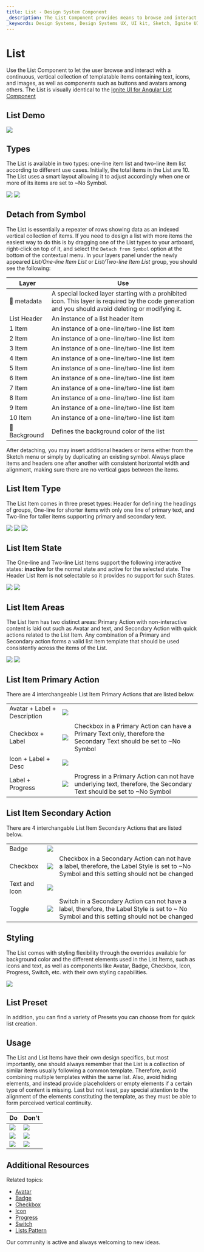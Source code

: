 ```yaml
---
title: List - Design System Component
_description: The List Component provides means to browse and interact with a vertical collection of rows of data.
_keywords: Design Systems, Design Systems UX, UI kit, Sketch, Ignite UI for Angular, Sketch to Angular, Sketch to Angular, Angular, Angular Design System, Export code from Sketch, Design Kits for Angular, Sketch HTML, Sketch to HTML, Sketch UI kits
---
```


# List

Use the List Component to let the user browse and interact with a continuous, vertical collection of templatable items containing text, icons, and images, as well as components such as buttons and avatars among others. The List is visually identical to the [Ignite UI for Angular List Component](https://www.infragistics.com/products/ignite-ui-angular/angular/components/list.html)

## List Demo

<img class="responsive-img" src="../images/list_demo.png" srcset="../images/list_demo@2x.png 2x" />

## Types

The List is available in two types: one-line item list and two-line item list according to different use cases. Initially, the total items in the List are 10. The List uses a smart layout allowing it to adjust accordingly when one or more of its items are set to ~No Symbol.

<img class="responsive-img" src="../images/list_one-line_item.png" srcset="../images/list_one-line_item@2x.png 2x" />
<img class="responsive-img" src="../images/list_two-line_item.png" srcset="../images/list_two-line_item@2x.png 2x" />

## Detach from Symbol

The List is essentially a repeater of rows showing data as an indexed vertical collection of items. If you need to design a list with more items the easiest way to do this is by dragging one of the List types to your artboard, right-click on top of it, and select the `Detach from Symbol` option at the bottom of the contextual menu. In your layers panel under the newly appeared _List/One-line Item List_ or _List/Two-line Item List_ group, you should see the following:

| Layer         | Use                                                                                                                                                  |
| ------------- | ---------------------------------------------------------------------------------------------------------------------------------------------------- |
| 🚫 metadata   | A special locked layer starting with a prohibited icon. This layer is required by the code generation and you should avoid deleting or modifying it. |
| List Header   | An instance of a list header item                                                                                                                    |
| 1 Item        | An instance of a one-line/two-line list item                                                                                                                  |
| 2 Item        | An instance of a one-line/two-line list item                                                                                                                  |
| 3 Item        | An instance of a one-line/two-line list item                                                                                                                  |
| 4 Item        | An instance of a one-line/two-line list item                                                                                                                  |
| 5 Item        | An instance of a one-line/two-line list item                                                                                                                  |
| 6 Item        | An instance of a one-line/two-line list item                                                                                                                  |
| 7 Item        | An instance of a one-line/two-line list item                                                                                                                  |
| 8 Item        | An instance of a one-line/two-line list item                                                                                                                  |
| 9 Item        | An instance of a one-line/two-line list item                                                                                                                  |
| 10 Item        | An instance of a one-line/two-line list item                                                                                                                  |
| 🌈 Background | Defines the background color of the list                                                                                                             |

After detaching, you may insert additional headers or items either from the Sketch menu or simply by duplicating an existing symbol. Always place items and headers one after another with consistent horizontal width and alignment, making sure there are no vertical gaps between the items.

## List Item Type

The List Item comes in three preset types: Header for defining the headings of groups, One-line for shorter items with only one line of primary text, and Two-line for taller items supporting primary and secondary text.

<img class="responsive-img" src="../images/list_item_header.png" srcset="../images/list_item_header@2x.png 2x" />
<img class="responsive-img" src="../images/list_item_one-line.png" srcset="../images/list_item_one-line@2x.png 2x" />
<img class="responsive-img" src="../images/list_item_two-line.png" srcset="../images/list_item_two-line@2x.png 2x" />

## List Item State

The One-line and Two-line List Items support the following interactive states: **inactive** for the normal state and active for the selected state. The Header List Item is not selectable so it provides no support for such States.

<img class="responsive-img" src="../images/list_item_inactive.png" srcset="../images/list_item_inactive@2x.png 2x" />
<img class="responsive-img" src="../images/list_item_active.png" srcset="../images/list_item_active@2x.png 2x" />

## List Item Areas

The List Item has two distinct areas: Primary Action with non-interactive content is laid out such as Avatar and text, and Secondary Action with quick actions related to the List Item. Any combination of a Primary and Secondary action forms a valid list item template that should be used consistently across the items of the List.

<img class="responsive-img" src="../images/list_item_primary.png" srcset="../images/list_item_primary@2x.png 2x" />
<img class="responsive-img" src="../images/list_item_secondary.png" srcset="../images/list_item_secondary@2x.png 2x" />

## List Item Primary Action

There are 4 interchangeable List Item Primary Actions that are listed below.

|                              |                                                                                                  |                                                                                                                                            |
| ---------------------------- | ------------------------------------------------------------------------------------------------ | ------------------------------------------------------------------------------------------------------------------------------------------ |
| Avatar + Label + Description | <img class="responsive-img" src="../images/list_item_primary1.png" srcset="../images/list_item_primary1@2x.png 2x" />     |                                                                                                                                            |
| Checkbox + Label               | <img class="responsive-img" src="../images/list_item_primary2.png" srcset="../images/list_item_primary2@2x.png 2x" />   |Checkbox in a Primary Action can have a Primary Text only, therefore the Secondary Text should be set to ~No Symbol                                                      |
| Icon + Label + Desc | <img class="responsive-img" src="../images/list_item_primary3.png" srcset="../images/list_item_primary3@2x.png 2x" />   |                                                                                                                                            |
| Label + Progress          | <img class="responsive-img" src="../images/list_item_primary4.png" srcset="../images/list_item_primary4@2x.png 2x" />   |Progress in a Primary Action can not have underlying text, therefore, the Secondary Text should be set to ~No Symbol |                                                                                                                                            |

## List Item Secondary Action

There are 4 interchangable List Item Secondary Actions that are listed below.

|                  |                                                                                                    |                                                                                                                                       |
| ---------------- | -------------------------------------------------------------------------------------------------- | ------------------------------------------------------------------------------------------------------------------------------------- |
| Badge            | <img class="responsive-img" src="../images/list_item_secondary.png" srcset="../images/list_item_secondary@2x.png 2x" />   |                                                                                                                                       |
| Checkbox         | <img class="responsive-img" src="../images/list_item_secondary2.png" srcset="../images/list_item_secondary2@2x.png 2x" /> | Checkbox in a Secondary Action can not have a label, therefore, the Label Style is set to ~No Symbol and this setting should not be changed |
| Text and Icon            | <img class="responsive-img" src="../images/list_item_secondary3.png" srcset="../images/list_item_secondary3@2x.png 2x" /> |                                                                                                                                       |
| Toggle             | <img class="responsive-img" src="../images/list_item_secondary4.png" srcset="../images/list_item_secondary4@2x.png 2x" /> | Switch in a Secondary Action can not have a label, therefore, the Label Style is set to ~ No Symbol and this setting should not be changed                                                                                                                 |

## Styling

The List comes with styling flexibility through the overrides available for background color and the different elements used in the List Items, such as icons and text, as well as components like Avatar, Badge, Checkbox, Icon, Progress, Switch, etc. with their own styling capabilities.

<img class="responsive-img" src="../images/list_styling.png" srcset="../images/list_styling@2x.png 2x" />

## List Preset

In addition, you can find a variety of Presets you can choose from for quick list creation.

## Usage

The List and List Items have their own design specifics, but most importantly, one should always remember that the List is a collection of similar items usually following a common template. Therefore, avoid combining multiple templates within the same list. Also, avoid hiding elements, and instead provide placeholders or empty elements if a certain type of content is missing. Last but not least, pay special attention to the alignment of the elements constituting the template, as they must be able to form perceived vertical continuity.

| Do                                                                         | Don't                                                                          |
| -------------------------------------------------------------------------- | ------------------------------------------------------------------------------ |
| <img class="responsive-img" src="../images/list_do1.png" srcset="../images/list_do1@2x.png 2x" /> | <img class="responsive-img" src="../images/list_dont1.png" srcset="../images/list_dont1@2x.png 2x" /> |
| <img class="responsive-img" src="../images/list_do2.png" srcset="../images/list_do2@2x.png 2x" /> | <img class="responsive-img" src="../images/list_dont2.png" srcset="../images/list_dont2@2x.png 2x" /> |
| <img class="responsive-img" src="../images/list_do3.png" srcset="../images/list_do3@2x.png 2x" /> | <img class="responsive-img" src="../images/list_dont3.png" srcset="../images/list_dont3@2x.png 2x" /> |

## Additional Resources

Related topics:

- [Avatar](avatar.md)
- [Badge](badge.md)
- [Checkbox](checkbox.md)
- [Icon](icon.md)
- [Progress](progress.md)
- [Switch](switch.md)
- [Lists Pattern](../patterns/lists.md)
  <div class="divider--half"></div>

Our community is active and always welcoming to new ideas.


